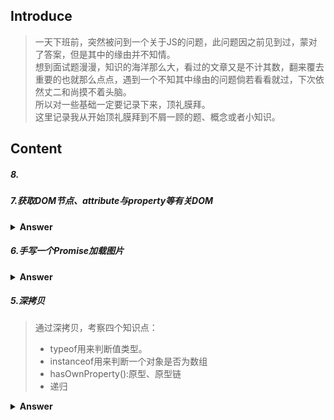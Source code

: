 ## Introduce
> 一天下班前，突然被问到一个关于JS的问题，此问题因之前见到过，蒙对了答案，但是其中的缘由并不知情。    
> 想到面试题漫漫，知识的海洋那么大，看过的文章又是不计其数，翻来覆去重要的也就那么点点，遇到一个不知其中缘由的问题倘若看看就过，下次依然丈二和尚摸不着头脑。  
> 所以对一些基础一定要记录下来，顶礼膜拜。    
> 这里记录我从开始顶礼膜拜到不屑一顾的题、概念或者小知识。  

## Content
##### 8.

##### 7.获取DOM节点、attribute与property等有关DOM
<details>
<summary><b>Answer</b></summary>
<p>

###### 获取DOM节点
> const div1 = document.getElementById('div1')//元素
> const divList = document.getElementByTagName('div') //集合
> const containerList = document.getElementByClassName(".container')//  集合
> const pList = document.querySelectorAll('p') // 集合
###### property与attribute
> property：修改对象属性，不会体现到html结构中。    
> attribute:修改html属性，会改变html结构。
###### 新增/插入节点
```
 const div1 = document.getElemengtById('div1)
//添加新节点
const p1 = docuemnt.createElement('p')
p1.innerHTMl = 'this is p1'
div1.appendChild(p)
//移动已有节点。注意是移动
const p2 = document.getElementById('div2')
div1.appendChid(p2);
//获取父元素
p2.parentNodes
//获取自元素列表
p2.childNodes
```

</p>
</details>

##### 6.手写一个Promise加载图片

<details><summary><b>Answer</b></summary>
<p>

```
 const url = "https://img.liugezhou.online/blog/wechatDangerous.png";

 function  loadImag(src) {
     return new Promise((resolve,reject)=>{
         const img = document.creatElement("img");
         img.onload = ()=>{
             resolve(img)
         }
         img.error = ()=> {
             const err = new Error(`图片加载失败${src}`)
             reject(err)
         }
     })
 }
 loadImg(url).then(img => {
     console.log(img.width)
     return img
 }).then(img=>{
     console.log(img.height)
 }).catch(err =>{
     conosle.log(err)
 })
```

</p>
</details>

##### 5.深拷贝
> 通过深拷贝，考察四个知识点：  
> + typeof用来判断值类型。  
> + instanceof用来判断一个对象是否为数组    
> + hasOwnProperty():原型、原型链   
> + 递归

<details><summary><b>Answer</b></summary>
<p>

```
const obj1 = {
    age:18,
    name:'xxx',
    address: {
        city:'beijing'
    },
    arr:['a','b','b']
}

const obj2 = deepClone(obj1);
obj1.arr[0] ='c';
obj2.address.city = 'shaghai';
function deepClone(obj={}){
    if(typeof obj !=='object' ||  obj == null) {
        return obj;
    }
    let result;
    if (obj instanceof Array){
        result = [];
    }else{
        result = {}
    }
    for (let key in obj) {
        if(obj.hasOwnProperty(key)){
            //递归
            result[key] = deepClone(obj[key]);
        }
    }
    return result;
}
```
</p>
</detail>

##### 4.给定一个字符串，请你找出其中不含有重复字符的 最长子串 的长度。

```
示例 1:

输入: "abcabcbb"
输出: 3 
解释: 因为无重复字符的最长子串是 "abc"，所以其长度为 3。
```
<details><summary><b>Answer</b></summary>
<p>

> Answer1:  

```
var str = "abcabcbb";
var lengthOfLongestSubstring = function(s) {
    var num=0,res=0;
    let m='';
    for(n of s ){
        if(Object.is(m.indexOf(n),-1)){
            m+=n;
            num++;
            res = res <num ? num : res;
        }else{
            m+=n;
            m = m.slice(m.indexOf(n)+1);
            num = m.length;
        }
    }
    return res;
};
console.log(lengthOfLongestSubstring(str));
```

> Answer2:  
```
var str = "abcabcbb";
var lengthOfLongestSubstring = function(s) {
    var num=0,res=0;
    let tempObject=[];
    for(var i=0;i<s.length;i++){
        if(Object.is(tempObject.indexOf(s[i]),-1)){
            tempObject.push(s[i]);
        }else{
             tempObject.shift();
             continue;
        }
        res = Math.max(res, tempObject.length);
        num++;
    }
    return res;
};
console.log(lengthOfLongestSubstring(str));

```

</p>
</details>

##### 3.LeetCode
> 给出两个 非空 的链表用来表示两个非负的整数。其中，它们各自的位数是按照 逆序 的方式存储的，并且它们的每个节点只能存储 一位 数字。   
> 如果，我们将这两个数相加起来，则会返回一个新的链表来表示它们的和。    
> 您可以假设除了数字 0 之外，这两个数都不会以 0 开头.  
> 示例：
>
> 输入：(2 -> 4 -> 3) + (5 -> 6 -> 4)
> 输出：7 -> 0 -> 8
> 原因：342 + 465 = 807
<details><summary><b>Answer</b></summary>
<p>

> 未看答案之前我是这么写的，执行到第三行报错(Chrome控制台可以正确打印)，猜测这里不让用join方法吧：  
```
const l1 = [2,4,3],l2=[5,6,4];
var addTwoNumbers = function(l1, l2) {
   var count1 = l1.join("");
   var count2 = l2.join("");
   let sum = parseInt(count1) + parseInt(count2)
    return sum.toString().split("").reverse();
};
addTwoNumbers(l1,l2);
```

</p>
</details>

##### 2.[LeetCode]
>  给定一个整数数组 nums 和一个目标值 target，请你在该数组中找出和为目标值的那 两个 整数，并返回他们的数组下标。你可以假设每种输入只会对应一个答案。但是，你不能重复利用这个数组中同样的元素。
> 示例:
>
> 给定 nums = [2, 7, 11, 15], target = 9    
> 因为 nums[0] + nums[1] = 2 + 7 = 9    
> 所以返回 [0, 1]   
<details><summary><b>Answer</b></summary>
<p>

###### Answer:直接给出写法
```
const nums=[2,7,11,15],target=9;
let twoSum = function(nums, target) {
    let len = nums.length;
    for(let i=0;i<len;i++){
        for(let j=i;j<len;j++){
            if(nums[i]+nums[j] == target){
                return [i,j]
            }
        }
    }
};
console.log(twoSum(nums,target))
```
> 第二种使用map的解法：
```
const nums=[2,7,11,15],target=9;
var twoSum = function(nums, target) {
    const map = new Map();
    let len = nums.length;
    for(let i=0;i<len;i++){
        const otherIndex = map.get(target - nums[i]);
        if(otherIndex!== undefined) return [otherIndex,i];
        map.set(nums[i],i)
    }
}
console.log(twoSum(nums,target))
```
</p>
</details>

##### 1. parseInt ｜ 以下代码会输出什么？

```
'use strict';

var arr = ['1','2','3'];
var r;
r = arr.map(parseInt);

console.log(r);
```


<details><summary><b>Answer</b></summary>
<p>

###### Answer: [1,NaN,NaN]
> 具体解题思路：
>
> 我们先来看map的定义和用法：   
> map()方法返回一个新数组，数组中的元素为原始数组元素调用函数处理后的值。      
> map()方法按照原始数组元素顺序依次处理元素。   
> 两点需要注意：map()不会对空数组进行检测、map()不会改变原始数组。  
> 语法：array.map(function(currentValue[, index[, array]]),thisValue)   
>
> 接着，我们来看parseInt函数。      
> parseInt的定义是用于解析一个字符串，并返回一个整数:       
> parseInt(string,radix),其中radix可选      
> （radix可填写值介于2～36，若省略该参数或者值为0，则数字将以10进制来解析，若小于2或者大于36，返回NaN）。    
>
> 然后查看上述代码 arr.map(parseInt),我们知道这里表示的是： 
> ```
> arr.map(function(currentValue,index,arr){
>    parseInt(currentValue,index.arr)
> })
> ```
> parseInt需要两个参数，会将arr参数忽略掉，因此，最终的处理过程是：           
> parseInt("1",0)、parseInt("2",1)、parseInt("3",2).     
> 根据上面我们的分析第一个正确，第二个由于radix是1--小于2，返回NaN，第三个由于“3”它不是一个合格的二进制，因此同样返回NaN。
>
> 最后我们给出解决方案：
> ```
> 'use strict';
> 
> var arr = ['1', '2', '3'];
> var r;
> r = arr.map(function parseInt2(x) {
>     return parseInt(x);
> });
> console.log(r);
> ```
> 或者：    
> ```
> 'use strict';
> 
> var arr = ['1', '2', '3'];
> var r;
> r = arr.map(Number);
> console.log(r);
> ```
> 以上就是本道题的心路历程。
</p>
</details>